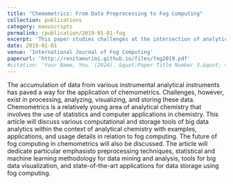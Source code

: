 ```yaml
---
title: "Chemometrics: From Data Preprocessing to Fog Computing"
collection: publications
category: manuscripts
permalink: /publication/2019-01-01-fog
excerpt: 'This paper studies challenges at the intersection of analytical chemistry and data analytics (chemometrics).'
date: 2019-01-01
venue: 'International Journal of Fog Computing'
paperurl: 'http://renitamurimi.github.io/files/fog2019.pdf'
#citation: 'Your Name, You. (2024). &quot;Paper Title Number 3.&quot; <i>GitHub Journal of Bugs</i>. 1(3).'
---
```


The accumulation of data from various instrumental analytical instruments has paved a way for the application of chemometrics. Challenges, however, exist in processing, analyzing, visualizing, and storing these data. Chemometrics is a relatively young area of analytical chemistry that involves the use of statistics and computer applications in chemistry. This article will discuss various computational and storage tools of big data analytics within the context of analytical chemistry with examples, applications, and usage details in relation to fog computing. The future of fog computing in chemometrics will also be discussed. The article will dedicate particular emphasisto preprocessing techniques, statistical and machine learning methodology for data mining and analysis, tools for big data visualization, and state-of-the-art applications for data storage using fog computing.
